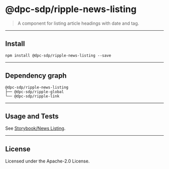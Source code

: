 # @dpc-sdp/ripple-news-listing

> A component for listing article headings with date and tag.

--------------------------------------------------------------------------------

## Install

```shell
npm install @dpc-sdp/ripple-news-listing --save
```

--------------------------------------------------------------------------------

## Dependency graph

```shell
@dpc-sdp/ripple-news-listing
├── @dpc-sdp/ripple-global
└── @dpc-sdp/ripple-link
```

--------------------------------------------------------------------------------

## Usage and Tests

See [Storybook/News Listing](https://ripple.sdp.vic.gov.au/?selectedKind=Molecules/NewsListing&selectedStory=News%20Listing).

--------------------------------------------------------------------------------

## License

Licensed under the Apache-2.0 License.
